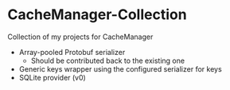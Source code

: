 # CacheManager-Collection
Collection of my projects for CacheManager

* Array-pooled Protobuf serializer
  * Should be contributed back to the existing one
* Generic keys wrapper using the configured serializer for keys
* SQLite provider (v0)
